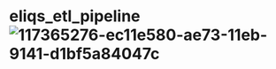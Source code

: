 # eliqs_etl_pipeline![117365276-ec11e580-ae73-11eb-9141-d1bf5a84047c](https://user-images.githubusercontent.com/68854231/118054045-921d8e00-b353-11eb-8a76-dfd7243c85f6.png)
